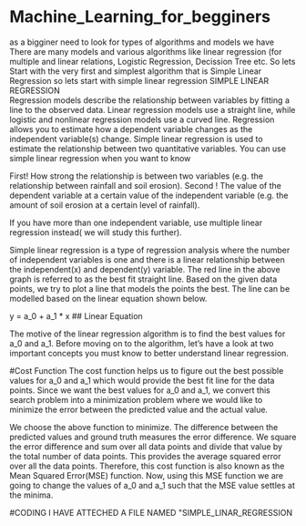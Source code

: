 # Machine_Learning_for_begginers
as a bigginer need to look for types of algorithms and models we have
There are many models and various algorithms like linear regression (for multiple and linear relations, Logistic Regression, Decission Tree etc. So lets Start with the very first and simplest algorithm that is Simple Linear Regression
so lets start with simple linear regression
SIMPLE LINEAR REGRESSION      
Regression models describe the relationship between variables by fitting a line to the observed data. Linear regression models use a straight line, while logistic and nonlinear regression models use a curved line. Regression allows you to estimate how a dependent variable changes as the independent variable(s) change.
Simple linear regression is used to estimate the relationship between two quantitative variables. You can use simple linear regression when you want to know


First! How strong the relationship is between two variables (e.g. the relationship between rainfall and soil erosion).
Second ! The value of the dependent variable at a certain value of the independent variable (e.g. the amount of soil erosion at a certain level of rainfall).

If you have more than one independent variable, use multiple linear regression instead( we will study this further).

Simple linear regression is a type of regression analysis where the number of independent variables is one and there is a linear relationship between the independent(x) and dependent(y) variable. The red line in the above graph is referred to as the best fit straight line. Based on the given data points, we try to plot a line that models the points the best. The line can be modelled based on the linear equation shown below.

y = a_0 + a_1 * x      ## Linear Equation


The motive of the linear regression algorithm is to find the best values for a_0 and a_1. Before moving on to the algorithm, let’s have a look at two important concepts you must know to better understand linear regression.

#Cost Function
The cost function helps us to figure out the best possible values for a_0 and a_1 which would provide the best fit line for the data points. Since we want the best values for a_0 and a_1, we convert this search problem into a minimization problem where we would like to minimize the error between the predicted value and the actual value.


We choose the above function to minimize. The difference between the predicted values and ground truth measures the error difference. We square the error difference and sum over all data points and divide that value by the total number of data points. This provides the average squared error over all the data points. Therefore, this cost function is also known as the Mean Squared Error(MSE) function. Now, using this MSE function we are going to change the values of a_0 and a_1 such that the MSE value settles at the minima.


#CODING
I HAVE ATTECHED A FILE NAMED "SIMPLE_LINAR_REGRESSION




